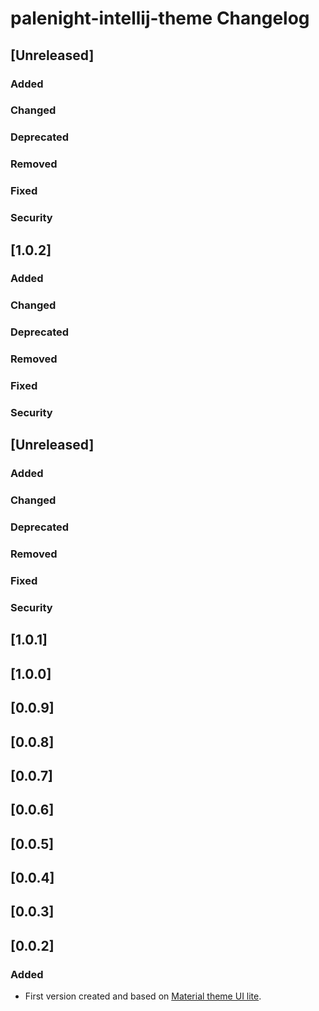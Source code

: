 <!-- Keep a Changelog guide -> https://keepachangelog.com -->

# palenight-intellij-theme Changelog

## [Unreleased]
### Added

### Changed

### Deprecated

### Removed

### Fixed

### Security

## [1.0.2]
### Added

### Changed

### Deprecated

### Removed

### Fixed

### Security

## [Unreleased]
### Added

### Changed

### Deprecated

### Removed

### Fixed

### Security

## [1.0.1]

## [1.0.0]

## [0.0.9]

## [0.0.8]

## [0.0.7]

## [0.0.6]

## [0.0.5]

## [0.0.4]

## [0.0.3]

## [0.0.2]
### Added
- First version created and based on [Material theme UI lite](https://plugins.jetbrains.com/plugin/12124-material-theme-ui-lite).